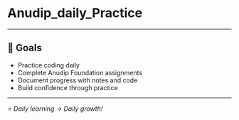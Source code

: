 # Anudip_daily_Practice

---

## 🎯 Goals  

- Practice coding daily  
- Complete Anudip Foundation assignments  
- Document progress with notes and code  
- Build confidence through practice  

---

⭐ *Daily learning → Daily growth!*  
